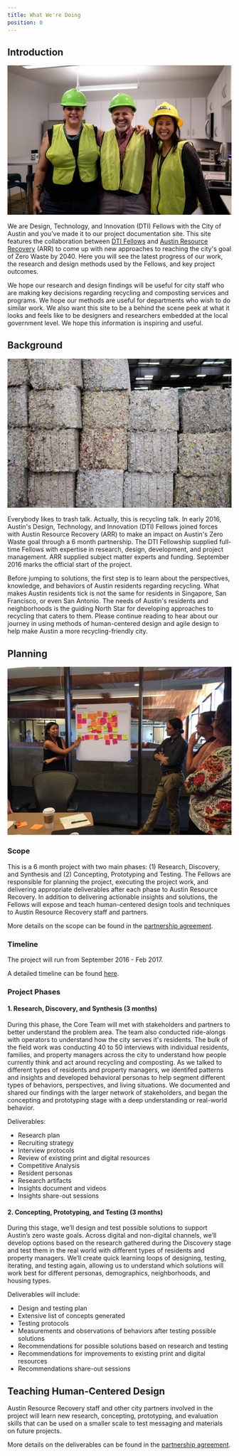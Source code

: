 ```yaml
---
title: What We're Doing
position: 0
---
```


## Introduction

![image of Balcones Recycling Center Tour](/assets/img/projects/zero-waste/Recycling%20Center%20Web-1.jpg)

We are Design, Technology, and Innovation (DTI) Fellows with the City of Austin and you've made it to our project documentation site. This site features the collaboration between [DTI Fellows](https://cityofaustin.github.io/innovation-fellows/) and [Austin Resource Recovery](http://www.austintexas.gov/department/austin-resource-recovery) (ARR) to come up with new approaches to reaching the city's goal of Zero Waste by 2040. Here you will see the latest progress of our work, the research and design methods used by the Fellows, and key project outcomes.

We hope our research and design findings will be useful for city staff who are making key decisions regarding recycling and composting services and programs. We hope our methods are useful for departments who wish to do similar work. We also want this site to be a behind the scene peek at what it looks and feels like to be designers and researchers embedded at the local government level. We hope this information is inspiring and useful.

## Background

![image of recycling sorting center](/assets/img/projects/zero-waste/Recycling%20Center%20Web-7.jpg)

Everybody likes to trash talk. Actually, this is recycling talk. In early 2016, Austin's Design, Technology, and Innovation (DTI) Fellows joined forces with Austin Resource Recovery (ARR) to make an impact on Austin's Zero Waste goal through a 6 month partnership. The DTI Fellowship supplied full-time Fellows with expertise in research, design, development, and project management. ARR supplied subject matter experts and funding. September 2016 marks the official start of the project.

Before jumping to solutions, the first step is to learn about the perspectives, knowledge, and behaviors of Austin residents regarding recycling. What makes Austin residents tick is not the same for residents in Singapore, San Francisco, or even San Antonio. The needs of Austin's residents and neighborhoods is the guiding North Star for developing approaches to recycling that caters to them. Please continue reading to hear about our journey in using methods of human-centered design and agile design to help make Austin a more recycling-friendly city.

## Planning

![image of planning](/assets/img/projects/zero-waste/photo.jpg)

### Scope
This is a 6 month project with two main phases: (1) Research, Discovery, and Synthesis and (2) Concepting, Prototyping and Testing. The Fellows are responsible for planning the project, executing the project work, and delivering appropriate deliverables after each phase to Austin Resource Recovery. In addition to delivering actionable insights and solutions, the Fellows will expose and teach human-centered design tools and techniques to Austin Resource Recovery staff and partners.

More details on the scope can be found in the [partnership agreement](https://docs.google.com/document/d/1qTiYiE4ddg0zBomGuqdg3_ic13ugebiaFAdxZibDB3k/edit?usp=sharing).

### Timeline

The project will run from September 2016 - Feb 2017.

A detailed timeline can be found [here](https://docs.google.com/spreadsheets/d/1fMH0t7HOuzI2HAPmbmK_FnPzum0qP3W2dDvJuta7pFw/edit?usp=sharing).


### Project Phases

#### 1. Research, Discovery, and Synthesis (3 months)
During this phase, the Core Team will met with stakeholders and partners to better understand the problem area. The team also conducted ride-alongs with operators to understand how the city serves it's residents. The bulk of the field work was conducting 40 to 50 interviews with individual residents, families, and property managers across the city to understand how people currently think and act around recycling and composting. As we talked to different types of residents and property managers, we identifed patterns and insights and developed behavioral personas to help segment different types of behaviors, perspectives, and living situations. We documented and shared our findings with the larger network of stakeholders, and began the concepting and prototyping stage with a deep understanding or real-world behavior.

Deliverables:

* Research plan
* Recruiting strategy
* Interview protocols
* Review of existing print and digital resources
* Competitive Analysis
* Resident personas
* Research artifacts
* Insights document and videos
* Insights share-out sessions

#### 2. Concepting, Prototyping, and Testing (3 months)

During this stage, we’ll design and test possible solutions to support Austin’s zero waste goals. Across digital and non-digital channels, we’ll develop options based on the research gathered during the Discovery stage and test them in the real world with different types of residents and property managers. We’ll create quick learning loops of designing, testing, iterating, and testing again, allowing us to understand which solutions will work best for different personas, demographics, neighborhoods, and housing types.

Deliverables will include:

* Design and testing plan
* Extensive list of concepts generated
* Testing protocols
* Measurements and observations of behaviors after testing possible solutions
* Recommendations for possible solutions based on research and testing
* Recommendations for improvements to existing print and digital resources
* Recommendations share-out sessions

## Teaching Human-Centered Design

Austin Resource Recovery staff and other city partners involved in the project will learn new research, concepting, prototyping, and evaluation skills that can be used on a smaller scale to test messaging and materials on future projects.

More details on the deliverables can be found in the [partnership agreement](https://docs.google.com/document/d/1qTiYiE4ddg0zBomGuqdg3_ic13ugebiaFAdxZibDB3k/edit?usp=sharing).
